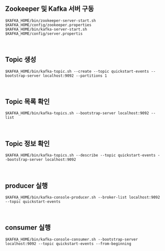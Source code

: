 ## Zookeeper 및 Kafka 서버 구동  

```
$KAFKA_HOME/bin/zookeeper-server-start.sh  $KAFKA_HOME/config/zookeeper.properties  
$KAFKA_HOME/bin/kafka-server-start.sh  $KAFKA_HOME/config/server.propertis  
```

<br>

## Topic 생성  

```
$KAFKA_HOME/bin/kafka-topic.sh --create --topic quickstart-events --bootstrap-server localhost:9092 --partitions 1  
```

<br>

## Topic 목록 확인  

```
$KAFKA_HOME/bin/kafka-topics.sh --bootstrap-server localhost:9092 --list  
```

<br>

## Topic 정보 확인   

```
$KAFKA_HOME/bin/kafka-topics.sh --describe --topic quickstart-events --bootstrap-server localhost:9092    
```

<br>

## producer 실행  

```
$KAFKA_HOME/bin/kafka-console-producer.sh --broker-list localhost:9092 --topic quickstart-events
```

<br>

## consumer 실행  

```
$KAFKA_HOME/bin/kafka-console-consumer.sh --bootstrap-server localhost:9092 --topic quickstart-events --from-beginning
```
